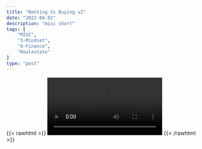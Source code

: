 ```yaml
---
title: "Renting Vs Buying v2"
date: "2022-04-02"
description: "misc short"
tags: [
    "MISC",
    "3-Mindset",
    "4-Finance",
    "Realestate"
]
type: "post"
---
```

{{< rawhtml >}}
    <video width="auto" height="auto" controls>
        <source src="https://clips.dev00ps.com/MISC/Renting%20vs%20Buying%20What%20Would%20You%20Do%3F%3F.mp4" type="video/mp4"> 
    </video>
{{< /rawhtml >}}
